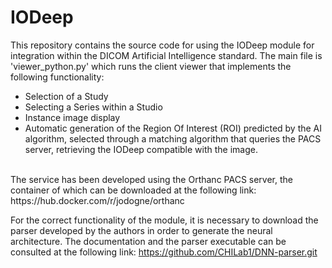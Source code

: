 # IODeep

This repository contains the source code for using the IODeep module for integration within the DICOM Artificial Intelligence standard. 
The main file is 'viewer_python.py' which runs the client viewer that implements the following functionality:
- Selection of a Study 
- Selecting a Series within a Studio
- Instance image display 
- Automatic generation of the Region Of Interest (ROI) predicted by the AI algorithm, selected through a matching algorithm that queries the PACS server, retrieving the IODeep compatible with the image. 
<br>
The service has been developed using the Orthanc PACS server, the container of which can be downloaded at the following link: https://hub.docker.com/r/jodogne/orthanc

For the correct functionality of the module, it is necessary to download the parser developed by the authors in order to generate the neural architecture. The documentation and the parser executable can be consulted at the following link: https://github.com/CHILab1/DNN-parser.git
